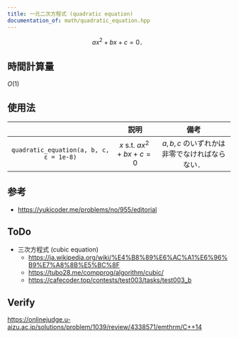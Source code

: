 ```yaml
---
title: 一元二次方程式 (quadratic equation)
documentation_of: math/quadratic_equation.hpp
---
```


$$ax^2 + bx + c = 0 \text{．}$$


## 時間計算量

$O(1)$


## 使用法

||説明|備考|
|:--:|:--:|:--:|
|`quadratic_equation(a, b, c, ε = 1e-8)`|$x \text{ s.t. } ax^2 + bx + c = 0$|$a, b, c$ のいずれかは非零でなければならない．|


## 参考

- https://yukicoder.me/problems/no/955/editorial


## ToDo

- 三次方程式 (cubic equation)
  - https://ja.wikipedia.org/wiki/%E4%B8%89%E6%AC%A1%E6%96%B9%E7%A8%8B%E5%BC%8F
  - https://tubo28.me/compprog/algorithm/cubic/
  - https://cafecoder.top/contests/test003/tasks/test003_b


## Verify

https://onlinejudge.u-aizu.ac.jp/solutions/problem/1039/review/4338571/emthrm/C++14
